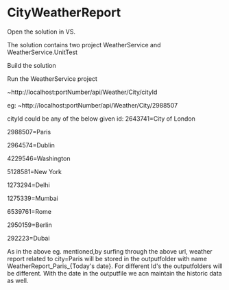 # CityWeatherReport

Open the solution in VS.

The solution contains two project WeatherService and WeatherService.UnitTest

Build the solution

Run the WeatherService project

~http://localhost:portNumber/api/Weather/City/cityId

eg: ~http://localhost:portNumber/api/Weather/City/2988507

cityId could be any of the below given id:
2643741=City of London

2988507=Paris

2964574=Dublin

4229546=Washington

5128581=New York

1273294=Delhi

1275339=Mumbai

6539761=Rome

2950159=Berlin

292223=Dubai

As in the above eg. mentioned,by surfing through the above url, weather report related to city=Paris will be stored in the outputfolder with name WeatherReport_Paris_{Today's date}.
For different Id's the outputfolders will be different.
With the date in the outputfile we acn maintain the historic data as well.


